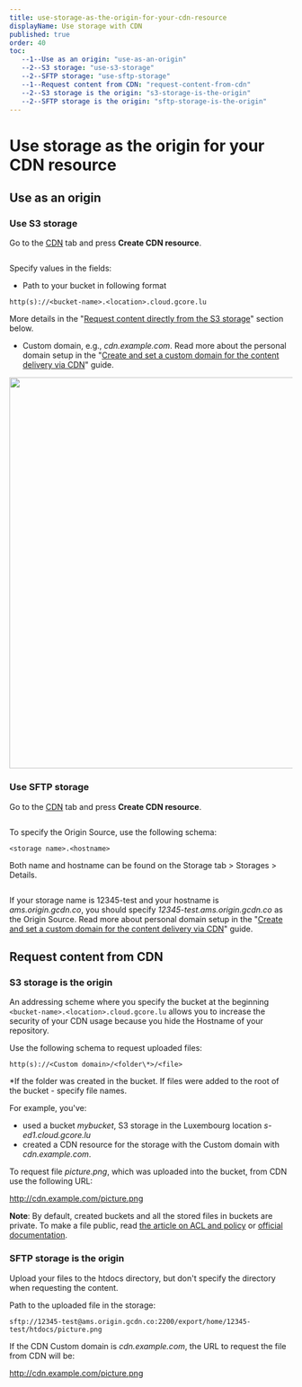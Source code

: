 ```yaml
---
title: use-storage-as-the-origin-for-your-cdn-resource
displayName: Use storage with CDN
published: true
order: 40
toc:
   --1--Use as an origin: "use-as-an-origin"
   --2--S3 storage: "use-s3-storage"
   --2--SFTP storage: "use-sftp-storage"
   --1--Request content from CDN: "request-content-from-cdn"
   --2--S3 storage is the origin: "s3-storage-is-the-origin"
   --2--SFTP storage is the origin: "sftp-storage-is-the-origin"
---
```


# Use storage as the origin for your CDN resource

## Use as an origin

### Use S3 storage

Go to the <a href="https://cdn.gcore.com/resources/list" target="_blank">CDN</a> tab and press **Create CDN resource**.

<img src="https://assets.gcore.pro/docs/storage/use-storage-with-cdn/create-cdn-resource-10.png" alt="">

Specify values in the fields:

- Path to your bucket in following format
    
```http(s)://<bucket-name>.<location>.cloud.gcore.lu```
    
More details in the "<a href="#request-content-from-cdn">Request content directly from the S3 storage</a>" section below. 

- Custom domain, e.g., _cdn.example.com_. Read more about the personal domain setup in the "<a href="https://gcore.com/docs/cdn/cdn-resource-options/general/create-and-set-a-custom-domain-for-the-content-delivery-via-cdn" target="_blank">Create and set a custom domain for the content delivery via CDN</a>" guide.

<img src="https://assets.gcore.pro/docs/storage/use-storage-with-cdn/use-as-origin-20.png" alt="" width="540" height="696">

### Use SFTP storage

Go to the <a href="https://cdn.gcore.com/resources/list" target="_blank">CDN</a> tab and press **Create CDN resource**.

<img src="https://assets.gcore.pro/docs/storage/use-storage-with-cdn/create-cdn-resource-10.png" alt="">


To specify the Origin Source, use the following schema: 

```<storage name>.<hostname>```

Both name and hostname can be found on the Storage tab > Storages > Details.

<img src="https://assets.gcore.pro/docs/storage/use-storage-with-cdn/use-sftp-as-origin-40.png" alt="">

If your storage name is 12345-test and your hostname is *ams.origin.gcdn.co*, you should specify *12345-test.ams.origin.gcdn.co* as the Origin Source. Read more about personal domain setup in the "<a href="https://gcore.com/docs/cdn/cdn-resource-options/general/create-and-set-a-custom-domain-for-the-content-delivery-via-cdn" target="_blank">Create and set a custom domain for the content delivery via CDN</a>" guide.

## Request content from CDN

### S3 storage is the origin

An addressing scheme where you specify the bucket at the beginning ```<bucket-name>.<location>.cloud.gcore.lu``` allows you to increase the security of your CDN usage because you hide the Hostname of your repository.

Use the following schema to request uploaded files:

```http(s)://<Custom domain>/<folder\*>/<file>```

\*If the folder was created in the bucket. If files were added to the root of the bucket - specify file names.  

For example, you've: 

- used a bucket *mybucket*, S3 storage in the Luxembourg location *s-ed1.cloud.gcore.lu*
- created a CDN resource for the storage with the Custom domain with *cdn.example.com*. 

To request file *picture.png*, which was uploaded into the bucket, from CDN use the following URL:

http://cdn.example.com/picture.png

**Note**: By default, created buckets and all the stored files in buckets are private. To make a file public, read <a href="https://gcore.com/docs/storage/manage-s3-storage/configure-aws-sli-s3cmd-and-aws-javascript-sdk/configure-access-control-on-s3-storage-with-aws-cli-and-s3cmd" target="_blank">the article on ACL and policy</a> or <a href="https://docs.aws.amazon.com/AmazonS3/latest/dev/acl-overview.html#canned-acl" target="_blank">official documentation</a>.

### SFTP storage is the origin

Upload your files to the htdocs directory, but don't specify the directory when requesting the content.

Path to the uploaded file in the storage: 

```sftp://12345-test@ams.origin.gcdn.co:2200/export/home/12345-test/htdocs/picture.png```

If the CDN Custom domain is *cdn.example.com*, the URL to request the file from CDN will be:

http://cdn.example.com/picture.png
